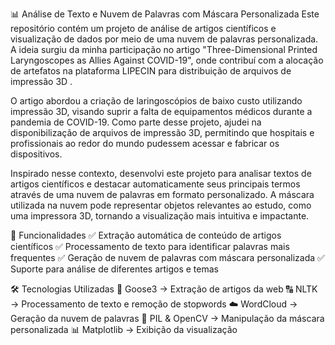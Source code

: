 📊 Análise de Texto e Nuvem de Palavras com Máscara Personalizada
Este repositório contém um projeto de análise de artigos científicos e visualização de dados por meio de uma nuvem de palavras personalizada. A ideia surgiu da minha participação no artigo "Three-Dimensional Printed Laryngoscopes as Allies Against COVID-19", onde contribuí com a alocação de artefatos na plataforma LIPECIN para distribuição de arquivos de impressão 3D​
.

O artigo abordou a criação de laringoscópios de baixo custo utilizando impressão 3D, visando suprir a falta de equipamentos médicos durante a pandemia de COVID-19. Como parte desse projeto, ajudei na disponibilização de arquivos de impressão 3D, permitindo que hospitais e profissionais ao redor do mundo pudessem acessar e fabricar os dispositivos.

Inspirado nesse contexto, desenvolvi este projeto para analisar textos de artigos científicos e destacar automaticamente seus principais termos através de uma nuvem de palavras em formato personalizado. A máscara utilizada na nuvem pode representar objetos relevantes ao estudo, como uma impressora 3D, tornando a visualização mais intuitiva e impactante.

🚀 Funcionalidades
✅ Extração automática de conteúdo de artigos científicos
✅ Processamento de texto para identificar palavras mais frequentes
✅ Geração de nuvem de palavras com máscara personalizada
✅ Suporte para análise de diferentes artigos e temas

🛠 Tecnologias Utilizadas
🦢 Goose3 → Extração de artigos da web
🔠 NLTK → Processamento de texto e remoção de stopwords
☁️ WordCloud → Geração da nuvem de palavras
🎨 PIL & OpenCV → Manipulação da máscara personalizada
📊 Matplotlib → Exibição da visualização
